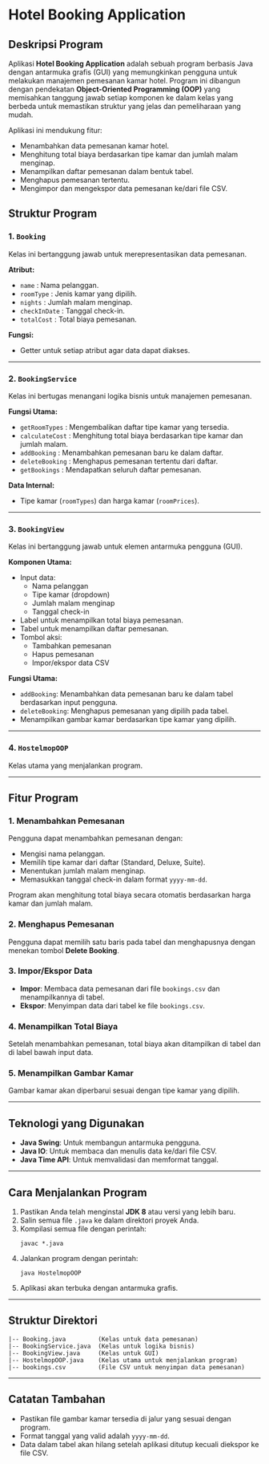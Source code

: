 # Hotel Booking Application

## Deskripsi Program

Aplikasi **Hotel Booking Application** adalah sebuah program berbasis Java dengan antarmuka grafis (GUI) yang memungkinkan pengguna untuk melakukan manajemen pemesanan kamar hotel. Program ini dibangun dengan pendekatan **Object-Oriented Programming (OOP)** yang memisahkan tanggung jawab setiap komponen ke dalam kelas yang berbeda untuk memastikan struktur yang jelas dan pemeliharaan yang mudah.

Aplikasi ini mendukung fitur:
- Menambahkan data pemesanan kamar hotel.
- Menghitung total biaya berdasarkan tipe kamar dan jumlah malam menginap.
- Menampilkan daftar pemesanan dalam bentuk tabel.
- Menghapus pemesanan tertentu.
- Mengimpor dan mengekspor data pemesanan ke/dari file CSV.

## Struktur Program

### 1. `Booking`
Kelas ini bertanggung jawab untuk merepresentasikan data pemesanan.

**Atribut:**
- `name` : Nama pelanggan.
- `roomType` : Jenis kamar yang dipilih.
- `nights` : Jumlah malam menginap.
- `checkInDate` : Tanggal check-in.
- `totalCost` : Total biaya pemesanan.

**Fungsi:**
- Getter untuk setiap atribut agar data dapat diakses.

---

### 2. `BookingService`
Kelas ini bertugas menangani logika bisnis untuk manajemen pemesanan.

**Fungsi Utama:**
- `getRoomTypes` : Mengembalikan daftar tipe kamar yang tersedia.
- `calculateCost` : Menghitung total biaya berdasarkan tipe kamar dan jumlah malam.
- `addBooking` : Menambahkan pemesanan baru ke dalam daftar.
- `deleteBooking` : Menghapus pemesanan tertentu dari daftar.
- `getBookings` : Mendapatkan seluruh daftar pemesanan.

**Data Internal:**
- Tipe kamar (`roomTypes`) dan harga kamar (`roomPrices`).

---

### 3. `BookingView`
Kelas ini bertanggung jawab untuk elemen antarmuka pengguna (GUI).

**Komponen Utama:**
- Input data:
    - Nama pelanggan
    - Tipe kamar (dropdown)
    - Jumlah malam menginap
    - Tanggal check-in
- Label untuk menampilkan total biaya pemesanan.
- Tabel untuk menampilkan daftar pemesanan.
- Tombol aksi:
    - Tambahkan pemesanan
    - Hapus pemesanan
    - Impor/ekspor data CSV

**Fungsi Utama:**
- `addBooking`: Menambahkan data pemesanan baru ke dalam tabel berdasarkan input pengguna.
- `deleteBooking`: Menghapus pemesanan yang dipilih pada tabel.
- Menampilkan gambar kamar berdasarkan tipe kamar yang dipilih.

---

### 4. `HostelmopOOP`
Kelas utama yang menjalankan program.

---

## Fitur Program

### 1. Menambahkan Pemesanan
Pengguna dapat menambahkan pemesanan dengan:
- Mengisi nama pelanggan.
- Memilih tipe kamar dari daftar (Standard, Deluxe, Suite).
- Menentukan jumlah malam menginap.
- Memasukkan tanggal check-in dalam format `yyyy-mm-dd`.

Program akan menghitung total biaya secara otomatis berdasarkan harga kamar dan jumlah malam.

### 2. Menghapus Pemesanan
Pengguna dapat memilih satu baris pada tabel dan menghapusnya dengan menekan tombol **Delete Booking**.

### 3. Impor/Ekspor Data
- **Impor**: Membaca data pemesanan dari file `bookings.csv` dan menampilkannya di tabel.
- **Ekspor**: Menyimpan data dari tabel ke file `bookings.csv`.

### 4. Menampilkan Total Biaya
Setelah menambahkan pemesanan, total biaya akan ditampilkan di tabel dan di label bawah input data.

### 5. Menampilkan Gambar Kamar
Gambar kamar akan diperbarui sesuai dengan tipe kamar yang dipilih.

---

## Teknologi yang Digunakan
- **Java Swing**: Untuk membangun antarmuka pengguna.
- **Java IO**: Untuk membaca dan menulis data ke/dari file CSV.
- **Java Time API**: Untuk memvalidasi dan memformat tanggal.

---

## Cara Menjalankan Program
1. Pastikan Anda telah menginstal **JDK 8** atau versi yang lebih baru.
2. Salin semua file `.java` ke dalam direktori proyek Anda.
3. Kompilasi semua file dengan perintah:
   ```
   javac *.java
   ```
4. Jalankan program dengan perintah:
   ```
   java HostelmopOOP
   ```
5. Aplikasi akan terbuka dengan antarmuka grafis.

---

## Struktur Direktori
```
|-- Booking.java         (Kelas untuk data pemesanan)
|-- BookingService.java  (Kelas untuk logika bisnis)
|-- BookingView.java     (Kelas untuk GUI)
|-- HostelmopOOP.java    (Kelas utama untuk menjalankan program)
|-- bookings.csv         (File CSV untuk menyimpan data pemesanan)
```

---

## Catatan Tambahan
- Pastikan file gambar kamar tersedia di jalur yang sesuai dengan program.
- Format tanggal yang valid adalah `yyyy-mm-dd`.
- Data dalam tabel akan hilang setelah aplikasi ditutup kecuali diekspor ke file CSV.

